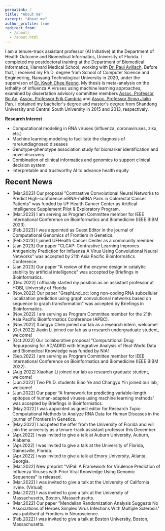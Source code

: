 ```yaml
---
permalink: /
title: "About me"
excerpt: "About me"
author_profile: true
redirect_from: 
  - /about/
  - /about.html
---
```


I am a tenure-track assistant professor (AI Initiative) at the Department of Health Outcome and Biomedical Informatics, University of Florida. I completed my postdoctoral training at the Department of Biomedical Informatics, Harvard Medical School, working with <a href="https://avillach-lab.hms.harvard.edu/">Dr. Paul Avillach</a>. Before that, I received my Ph.D. degree from School of Computer Science and Engineering, Nanyang Technological University in 2020, under the supervison of <a href="https://personal.ntu.edu.sg/asckkwoh/">Dr. Kwoh Chee Keong</a>. My thesis is meta-analysis on the lethality of influenza A viruses using machine learning approaches, examined by dissertation advisory committee members <a href="https://personal.ntu.edu.sg/boan/">Assoc. Professor Bo An</a>,  <a href="https://sentic.net/erikcambria/">Assoc. Professor Erik Cambria</a> and <a href="https://personal.ntu.edu.sg/sinnopan/">Assoc. Professor Sinno Jialin Pan</a>. I obtained my bachelor's degree and master's degree from Shandong University and Central South University in 2015 and 2013, respectively.

<b>Research Interest</b>
- Computational modeling in RNA viruses (influenza, coronaviruses, zika, etc.)  
- Machine learning modeling to facilitate the diagnosis of rare/undiagnosed diseases
- Genotype-phenotype association study for biomarker identification and novel discovery
- Combination of clinical informatics and genomics to support clinical decision system
- Interpretable and trustworthy AI to advance health equity
 
<font size="5"><b>Recent News</b></font>
- [Mar.2023] Our proposal "Contrastive Convolutional Neural Networks to Predict High-confidence mRNA-miRNA Pairs in Colorectal Cancer Patients" was funded by UF Health Cancer Center as Artifical Intelligence Supplement Pilot & Exploratory Program.
- [Mar.2023] I am serving as Program Committee member for IEEE International Conference on Bioinformatics and Biomedicine (IEEE BIBM 2023).
- [Feb.2023] I was appointed as Guest Editor in the journal of Computational Genomics of Frontiers in Genetics.
- [Feb.2023] I joined UFHealth Cancer Center as a community member.
- [Jan.2023] Our paper "CLCAP: Contrastive Learning Improves Antigenicity Prediction for Influenza A Virus Using Convolutional Neural Networks" was accepted by 21th Asia Pacific Bioinformatics Conference.
- [Jan.2023] Our paper "A review of the enzyme design in catalytic stability by artificial intelligence" was accepted by Briefings in Bioinformatics.
- [Dec.2022] I officially started my position as an assistant professor at HOBI, University of Florida
- [Nov.2022] Our paper "GraphLncLoc: long non-coding RNA subcellular localization prediction using graph convolutional networks based on sequence to graph transformation" was accepted by Briefings in Bioinformatics.  
- [Nov.2022] I am serving as Program Committee member for the 21th Asia Pacific Bioinformatics Conference (APBC).
- [Nov.2022] Xiangyu Chen joined our lab as a research intern, welcome!
- [Oct.2022] Jiaxin Li joined our lab as a research undergraduate student, welcome!
- [Oct.2022] Our collaborative proposal "Computational Drug Repurposing for AD/ADRD with Integrative Analysis of Real-World Data and Biomedical Knowledge was funded by NIA!
- [Sep.2022] I am serving as Program Committee member for IEEE International Conference on Bioinformatics and Biomedicine (IEEE BIBM 2022).
- [Aug.2022] Xiaohan Li joined our lab as research graduate student, welcome!
- [Jun.2022] Two Ph.D. students Biao Ye and Changyu Yin joined our lab, welcome!
- [Jun.2022] Our paper “A framework for predicting variable-length epitopes of human-adapted viruses using machine learning methods" was accepted by Briefings in Bioinformatics.
- [May.2022] I was appointed as guest editor for Research Topic: Computational Methods to Analyze RNA Data for Human Diseases in the journal of Frontiers In Genetics.
- [May.2022] I accpeted the offer from the University of Florida and will join the university as a tenure-track assistant professor this December.
- [Apr.2022] I was invited to give a talk at Auburn University, Auburn, Alabama.
- [Apr.2022] I was invited to give a talk at the University of Florida, Gainesville, Florida.
- [Apr.2022] I was invited to give a talk at Emory University, Atlanta, Georgia.
- [Mar.2022] New preprint "ViPal: A Framework for Virulence Prediction of Influenza Viruses with Prior Viral Knowledge Using Genomic Sequences" is released.
- [Mar.2022] I was invited to give a talk at the University of California Irvine. (Virtual)
- [Mar.2022] I was invited to give a talk at the University of Massachusetts, Boston, Massachusetts.
- [Mar.2022] Our paper "Mendelian Randomization Analysis Suggests No Associations of Herpes Simplex Virus Infections With Multiple Sclerosis" was publised at Frontiers in Neuroscience.
- [Feb.2022] I was invited to give a talk at Boston University, Boston, Massachusetts.    <br />
<br />
<br />

<script type="text/javascript" id="clustrmaps" src="//clustrmaps.com/map_v2.js?d=n9KHZlK5EQXBBjgFgYGJoe_HJrPsBYTt9mMNoLZNZ5c&cl=ffffff&w=500"> 
</script>

